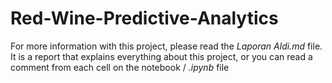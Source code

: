 # Red-Wine-Predictive-Analytics

For more information with this project, please read the *Laporan Aldi.md* file. It is a report that explains everything about this project, or you can read a comment from each cell on the notebook / *.ipynb* file
